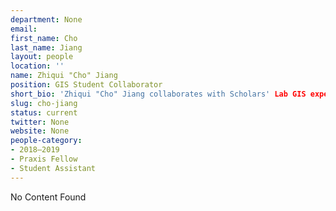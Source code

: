 ```yaml
---
department: None
email: 
first_name: Cho
last_name: Jiang
layout: people
location: ''
name: Zhiqui "Cho" Jiang
position: GIS Student Collaborator
short_bio: 'Zhiqui "Cho" Jiang collaborates with Scholars' Lab GIS experts, in addition to holding a Praxis Fellowship during 2018-2019.'
slug: cho-jiang
status: current
twitter: None
website: None
people-category:
- 2018–2019
- Praxis Fellow
- Student Assistant
---
```


No Content Found
